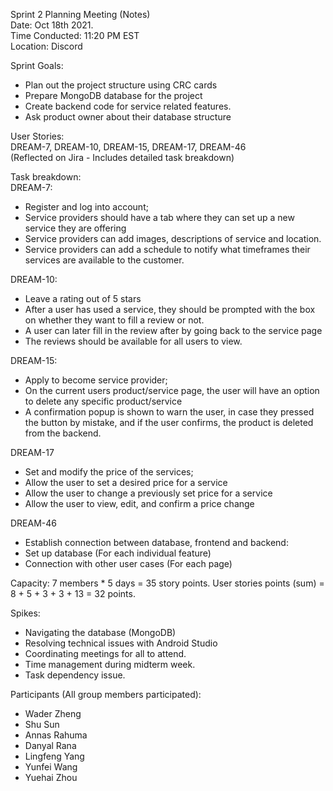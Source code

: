 Sprint 2 Planning Meeting (Notes) \
Date: Oct 18th 2021. \
Time Conducted: 11:20 PM EST \
Location: Discord

Sprint Goals: 
- Plan out the project structure using CRC cards 
- Prepare MongoDB database for the project
- Create backend code for service related features. 
- Ask product owner about their database structure

User Stories: \
DREAM-7, DREAM-10, DREAM-15, DREAM-17, DREAM-46 \
(Reflected on Jira - Includes detailed task breakdown) 

Task breakdown: \
DREAM-7: 
- Register and log into account; 
- Service providers should have a tab where they can set up a new service they are offering
- Service providers can add images, descriptions of service and location.
- Service providers can add a schedule to notify what timeframes their services are available to the customer.

DREAM-10:
- Leave a rating out of 5 stars
- After a user has used a service, they should be prompted with the box on whether they want to fill a review or not.
- A user can later fill in the review after by going back to the service page
- The reviews should be available for all users to view.

DREAM-15:
- Apply to become service provider;
- On the current users product/service page, the user will have an option to delete any specific product/service
- A confirmation popup is shown to warn the user, in case they pressed the button by mistake, and if the user confirms, the product is deleted from the backend.
 
DREAM-17
- Set and modify the price of the services;
- Allow the user to set a desired price for a service
- Allow the user to change a previously set price for a service
- Allow the user to view, edit, and confirm a price change


DREAM-46
- Establish connection between database, frontend and backend:
- Set up database (For each individual feature)
- Connection with other user cases (For each page)

Capacity:
7 members * 5 days = 35 story points.
User stories points (sum) = 8 + 5 + 3 + 3 + 13 = 32 points.

Spikes: 
- Navigating the database (MongoDB)
- Resolving technical issues with Android Studio
- Coordinating meetings for all to attend. 
- Time management during midterm week.
- Task dependency issue. 

Participants (All group members participated):
- Wader Zheng
- Shu Sun
- Annas Rahuma
- Danyal Rana
- Lingfeng Yang
- Yunfei Wang
- Yuehai Zhou

